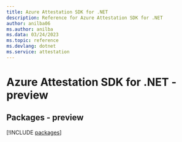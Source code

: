 ```yaml
---
title: Azure Attestation SDK for .NET
description: Reference for Azure Attestation SDK for .NET
author: anilba06
ms.author: anilba
ms.data: 03/24/2023
ms.topic: reference
ms.devlang: dotnet
ms.service: attestation
---
```

# Azure Attestation SDK for .NET - preview
## Packages - preview
[!INCLUDE [packages](attestation-index.md)]